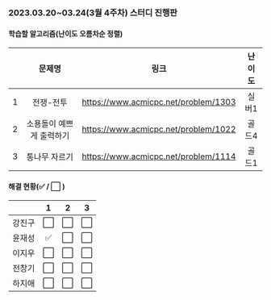 ### 2023.03.20~03.24(3월 4주차) 스터디 진행판

#### 학습할 알고리즘(난이도 오름차순 정렬)

|      |      문제명      |                             링크                             | 난이도 |
| :--: | :--------------: | :----------------------------------------------------------: | :----: |
|  1   | 전쟁-전투 | https://www.acmicpc.net/problem/1303 |  실버1  |
|  2   | 소용돌이 예쁘게 출력하기 | https://www.acmicpc.net/problem/1022 |  골드4  |
|  3   |   통나무 자르기   | https://www.acmicpc.net/problem/1114 |  골드1  |

#### 해결 현황(:white_check_mark: / :white_large_square:  )

|        |          1           |          2           |          3           |
| :----: | :------------------: | :------------------: | :------------------: |
| 강진구 | :white_large_square: | :white_large_square: | :white_large_square: |
| 윤재성 | :white_check_mark: | :white_large_square: | :white_large_square: |
| 이지우 | :white_large_square: | :white_large_square: | :white_large_square: |
| 전창기 |  :white_large_square:  | :white_large_square: | :white_large_square: |
| 하지애 | :white_large_square: | :white_large_square: | :white_large_square: |
